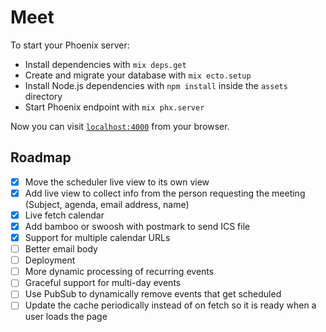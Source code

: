# Meet

To start your Phoenix server:

  * Install dependencies with `mix deps.get`
  * Create and migrate your database with `mix ecto.setup`
  * Install Node.js dependencies with `npm install` inside the `assets` directory
  * Start Phoenix endpoint with `mix phx.server`

Now you can visit [`localhost:4000`](http://localhost:4000) from your browser.

## Roadmap

- [x] Move the scheduler live view to its own view
- [x] Add live view to collect info from the person requesting the meeting (Subject, agenda, email address, name)
- [x] Live fetch calendar
- [x] Add bamboo or swoosh with postmark to send ICS file
- [x] Support for multiple calendar URLs
- [ ] Better email body
- [ ] Deployment
- [ ] More dynamic processing of recurring events
- [ ] Graceful support for multi-day events
- [ ] Use PubSub to dynamically remove events that get scheduled
- [ ] Update the cache periodically instead of on fetch so it is ready when a user loads the page 
